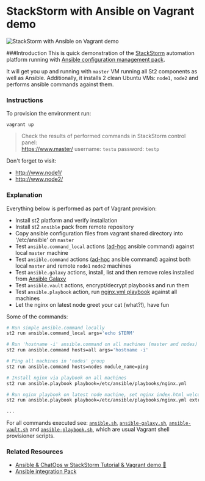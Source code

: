StackStorm with Ansible on Vagrant demo
===========

![StackStorm with Ansible on Vagrant demo](http://i.imgur.com/wwcFk8t.png)

###Introduction
This is quick demonstration of the [StackStorm](http://stackstorm.com/) automation platform running with [Ansible configuration management pack](https://github.com/StackStorm/st2contrib/tree/master/packs/ansible).

It will get you up and running with `master` VM running all St2 components as well as Ansible.
Additionally, it installs 2 clean Ubuntu VMs: `node1`, `node2` and performs ansible commands against them.

### Instructions
To provision the environment run:

    vagrant up

> Check the results of performed commands in StackStorm control panel:  
https://www.master/
username: `testu`
password: `testp`

Don't forget to visit: 
* http://www.node1/
* http://www.node2/

### Explanation
Everything below is performed as part of Vagrant provision:

* Install st2 platform and verify installation 
* Install st2 `ansible` pack from remote repository
* Copy ansible configuration files from vagrant shared directory into '/etc/ansible' on `master`
* Test `ansible.command_local` actions ([ad-hoc](http://docs.ansible.com/intro_adhoc.html) ansible command) against local `master` machine
* Test `ansible.command` actions ([ad-hoc](http://docs.ansible.com/intro_adhoc.html) ansible command) against both local `master` and remote `node1` `node2` machines
* Test `ansible.galaxy` actions, install, list and then remove roles installed from [Ansible Galaxy](https://galaxy.ansible.com/)
* Test `ansible.vault` actions, encrypt/decrypt playbooks and run them
* Test `ansible.playbook` action, run [nginx.yml playbook](ansible/playbooks/nginx.yml) against all machines
* Let the nginx on latest node greet your cat (what?!), have fun

Some of the commands: 
```sh
# Run simple ansible.command locally
st2 run ansible.command_local args='echo $TERM'

# Run 'hostname -i' ansible.command on all machines (master and nodes) 
st2 run ansible.command hosts=all args='hostname -i'

# Ping all machines in 'nodes' group
st2 run ansible.command hosts=nodes module_name=ping

# Install nginx via playbook on all machines 
st2 run ansible.playbook playbook=/etc/ansible/playbooks/nginx.yml

# Run nginx playbook on latest node machine, set nginx index.html welcome message
st2 run ansible.playbook playbook=/etc/ansible/playbooks/nginx.yml extra_vars='welcome_name=Tom' limit='nodes[-1]'

...
```

For all commands executed see: [`ansible.sh`](ansible.sh), [`ansible-galaxy.sh`](ansible-galaxy.sh), [`ansible-vault.sh`](ansible-vault.sh) and [`ansible-playbook.sh`](ansible-playbook.sh),
which are usual Vagrant shell provisioner scripts.

### Related Resources
* [Ansible & ChatOps w StackStorm Tutorial & Vagrant demo :rocket:](http://stackstorm.com/2015/06/24/ansible-chatops-get-started-%f0%9f%9a%80/)
* [Ansible integration Pack](https://github.com/StackStorm/st2contrib/tree/master/packs/ansible)
